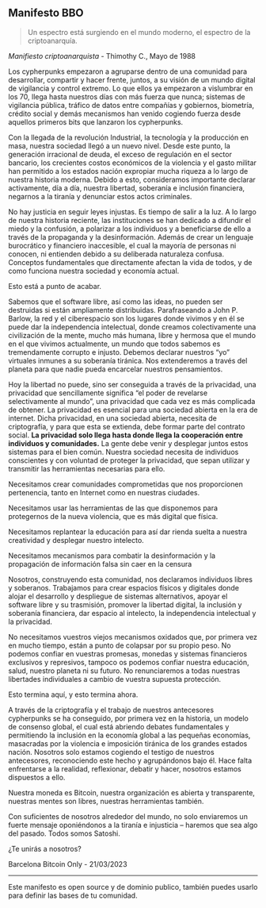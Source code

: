 ## Manifesto BBO

> Un espectro está surgiendo en el mundo moderno, el espectro de la criptoanarquía. 

_Manifiesto criptoanarquista_ - Thimothy C., Mayo de 1988

Los cypherpunks empezaron a agruparse dentro de una comunidad para desarrollar, compartir y hacer frente, juntos, a su visión de un mundo digital de vigilancia y control extremo. Lo que ellos ya empezaron a vislumbrar en los 70, llega hasta nuestros días con más fuerza que nunca; sistemas de vigilancia pública, tráfico de datos entre compañías y gobiernos, biometría, crédito social y demás mecanismos han venido cogiendo fuerza desde aquellos primeros bits que lanzaron los cypherpunks.

Con la llegada de la revolución Industrial, la tecnología y la producción en masa, nuestra sociedad llegó a un nuevo nivel. Desde este punto, la generación irracional de deuda, el exceso de regulación en el sector bancario, los crecientes costos económicos de la violencia y el gasto militar han permitido a los estados nación expropiar mucha riqueza a lo largo de nuestra historia moderna. Debido a esto, consideramos importante declarar activamente, día a día, nuestra libertad, soberanía e inclusión financiera, negarnos a la tiranía y denunciar estos actos criminales.

No hay justicia en seguir leyes injustas. Es tiempo de salir a la luz. A lo largo de nuestra historia reciente, las instituciones se han dedicado a difundir el miedo y la confusión, a polarizar a los individuos y a beneficiarse de ello a través de la propaganda y la desinformación. Además de crear un lenguaje burocrático y financiero inaccesible, el cual la mayoría de personas ni conocen, ni entienden debido a su deliberada naturaleza confusa. Conceptos fundamentales que directamente afectan la vida de todos, y de como funciona nuestra sociedad y economía actual.

Esto está a punto de acabar.

Sabemos que el software libre, así como las ideas, no pueden ser destruidas si están ampliamente distribuidas. Parafraseando a John P. Barlow, la red y el ciberespacio son los lugares donde vivimos y en él se puede dar la independencia intelectual, donde creamos colectivamente una civilización de la mente, mucho más humana, libre y hermosa que el mundo en el que vivimos actualmente, un mundo que todos sabemos es tremendamente corrupto e injusto. Debemos declarar nuestros “yo” virtuales inmunes a su soberanía tiránica. Nos extenderemos a través del planeta para que nadie pueda encarcelar nuestros pensamientos.

Hoy la libertad no puede, sino ser conseguida a través de la privacidad, una privacidad que sencillamente significa “el poder de revelarse selectivamente al mundo”, una privacidad que cada vez es más complicada de obtener. La privacidad es esencial para una sociedad abierta en la era de internet. Dicha privacidad, en una sociedad abierta, necesita de criptografía, y para que esta se extienda, debe formar parte del contrato social. **La privacidad solo llega hasta donde llega la cooperación entre individuos y comunidades.** La gente debe venir y desplegar juntos estos sistemas para el bien común. Nuestra sociedad necesita de individuos conscientes y con voluntad de proteger la privacidad, que sepan utilizar y transmitir las herramientas necesarias para ello.

Necesitamos crear comunidades comprometidas que nos proporcionen pertenencia, tanto en Internet como en nuestras ciudades.

Necesitamos usar las herramientas de las que disponemos para protegernos de la nueva violencia, que es más digital que física.

Necesitamos replantear la educación para así dar rienda suelta a nuestra creatividad y desplegar nuestro intelecto.

Necesitamos mecanismos para combatir la desinformación y la propagación de información falsa sin caer en la censura

Nosotros, construyendo esta comunidad, nos declaramos individuos libres y soberanos. Trabajamos para crear espacios físicos y digitales donde alojar el desarrollo y despliegue de sistemas alternativos, apoyar el software libre y su trasmisión, promover la libertad digital, la inclusión y soberanía financiera, dar espacio al intelecto, la independencia intelectual y la privacidad.

No necesitamos vuestros viejos mecanismos oxidados que, por primera vez en mucho tiempo, están a punto de colapsar por su propio peso. No podemos confiar en vuestras promesas, monedas y sistemas financieros exclusivos y represivos, tampoco os podemos confiar nuestra educación, salud, nuestro planeta ni su futuro. No renunciaremos a todas nuestras libertades individuales a cambio de vuestra supuesta protección.

Esto termina aquí, y esto termina ahora.

A través de la criptografía y el trabajo de nuestros antecesores cypherpunks se ha conseguido, por primera vez en la historia, un modelo de consenso global, el cual está abriendo debates fundamentales y permitiendo la inclusión en la economía global a las pequeñas economías, masacradas por la violencia e imposición tiránica de los grandes estados nación. Nosotros solo estamos cogiendo el testigo de nuestros antecesores, reconociendo este hecho y agrupándonos bajo él. Hace falta enfrentarse a la realidad, reflexionar, debatir y hacer, nosotros estamos dispuestos a ello.

Nuestra moneda es Bitcoin, nuestra organización es abierta y transparente, nuestras mentes son libres, nuestras herramientas también.

Con suficientes de nosotros alrededor del mundo, no solo enviaremos un fuerte mensaje oponiéndonos a la tiranía e injusticia – haremos que sea algo del pasado. Todos somos Satoshi.

¿Te unirás a nosotros?

Barcelona Bitcoin Only - 21/03/2023

---

Este manifesto es open source y de dominio publico, también puedes usarlo para definir las bases de tu comunidad.

